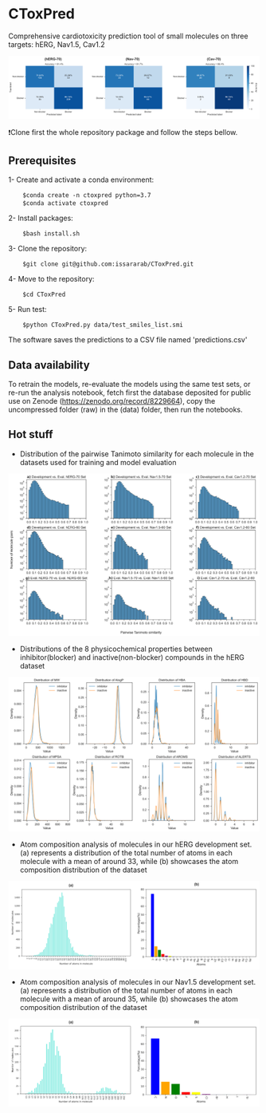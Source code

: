 # CToxPred
Comprehensive cardiotoxicity prediction tool of small molecules on three targets: hERG, Nav1.5, Cav1.2


<p align="center">
	<img src="images/All-ConfusionMatix.png" />
</p>


:exclamation:Clone first the whole repository package and follow the steps bellow.

## Prerequisites
1- Create and activate a conda environment:

		$conda create -n ctoxpred python=3.7
		$conda activate ctoxpred

2- Install packages:

		$bash install.sh

3- Clone the repository: 

		$git clone git@github.com:issararab/CToxPred.git

4- Move to the repository:

		$cd CToxPred

5- Run test:

		$python CToxPred.py data/test_smiles_list.smi
  
The software saves the predictions to a CSV file named 'predictions.csv'

## Data availability

To retrain the models, re-evaluate the models using the same test sets, or re-run the analysis notebook, fetch first the database deposited for public use on Zenode (https://zenodo.org/record/8229664), copy the uncompressed folder (raw) in the (data) folder, then run the notebooks.

## Hot stuff
- Distribution of the pairwise Tanimoto similarity for each molecule in the datasets used for training and model evaluation
<p align="center">
	<img src="images/TanimotoSimilarity.png" />
</p>
 
- Distributions of the 8 physicochemical properties between inhibitor(blocker) and inactive(non-blocker) compounds in the hERG dataset
<p align="center">
	<img src="images/hERG_PhysProperties.png" />
</p>

- Atom composition analysis of molecules in our hERG development set. (a) represents a distribution of the total number of atoms in each molecule with a mean of around 33, while (b) showcases the atom composition distribution of the dataset
  
<p align="center">
	<img src="images/hERG-Molecule-Atom-Info.png" />
</p>

- Atom composition analysis of molecules in our Nav1.5 development set. (a) represents a distribution of the total number of atoms in each molecule with a mean of around 35, while (b) showcases the atom composition distribution of the dataset
  
<p align="center">
	<img src="images/Nav-Molecule-Atom-Info.png" />
</p>

